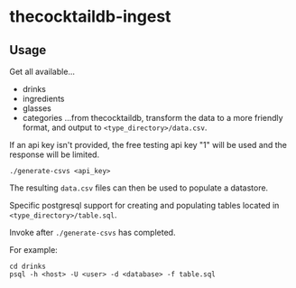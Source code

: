 # thecocktaildb-ingest

## Usage
Get all available...
* drinks
* ingredients
* glasses
* categories
...from thecocktaildb, transform the data to a more friendly format, and output to `<type_directory>/data.csv`.

If an api key isn't provided, the free testing api key "1" will be used and the response will be limited.

```
./generate-csvs <api_key>
```

The resulting `data.csv` files can then be used to populate a datastore.

Specific postgresql support for creating and populating tables located in `<type_directory>/table.sql`.

Invoke after `./generate-csvs` has completed.

For example:

```
cd drinks
psql -h <host> -U <user> -d <database> -f table.sql
```
